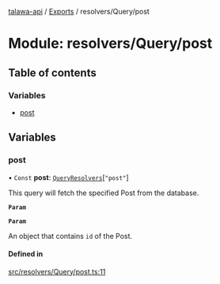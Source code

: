 [talawa-api](../README.md) / [Exports](../modules.md) / resolvers/Query/post

# Module: resolvers/Query/post

## Table of contents

### Variables

- [post](resolvers_Query_post.md#post)

## Variables

### post

• `Const` **post**: [`QueryResolvers`](types_generatedGraphQLTypes.md#queryresolvers)[``"post"``]

This query will fetch the specified Post from the database.

**`Param`**

**`Param`**

An object that contains `id` of the Post.

#### Defined in

[src/resolvers/Query/post.ts:11](https://github.com/PalisadoesFoundation/talawa-api/blob/9cb91bb/src/resolvers/Query/post.ts#L11)
